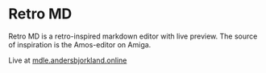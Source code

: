 # Retro MD
Retro MD is a retro-inspired markdown editor with live preview. The source of inspiration is the Amos-editor on Amiga.

Live at [mdle.andersbjorkland.online](https://mdle.andersbjorkland.online/)
